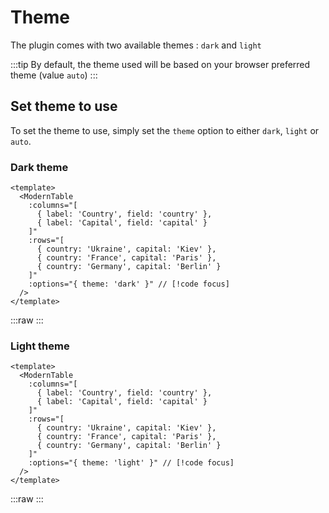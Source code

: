 # Theme

The plugin comes with two available themes : `dark` and `light`

:::tip
By default, the theme used will be based on your browser preferred theme (value `auto`)
:::

## Set theme to use

To set the theme to use, simply set the `theme` option to either `dark`, `light` or `auto`.

### Dark theme
```vue
<template>
  <ModernTable
    :columns="[
      { label: 'Country', field: 'country' },
      { label: 'Capital', field: 'capital' }
    ]"
    :rows="[
      { country: 'Ukraine', capital: 'Kiev' },
      { country: 'France', capital: 'Paris' },
      { country: 'Germany', capital: 'Berlin' }
    ]"
    :options="{ theme: 'dark' }" // [!code focus]
  />
</template>
```

:::raw
<ModernTable
  :columns="[
    { label: 'Country', field: 'country' },
    { label: 'Capital', field: 'capital' }
  ]"
  :rows="[
    { country: 'Ukraine', capital: 'Kiev' },
    { country: 'France', capital: 'Paris' },
    { country: 'Germany', capital: 'Berlin' }
  ]"
  :options="{ theme: 'dark' }"
/>
:::

### Light theme
```vue
<template>
  <ModernTable
    :columns="[
      { label: 'Country', field: 'country' },
      { label: 'Capital', field: 'capital' }
    ]"
    :rows="[
      { country: 'Ukraine', capital: 'Kiev' },
      { country: 'France', capital: 'Paris' },
      { country: 'Germany', capital: 'Berlin' }
    ]"
    :options="{ theme: 'light' }" // [!code focus]
  />
</template>
```

:::raw
<ModernTable
  :columns="[
    { label: 'Country', field: 'country' },
    { label: 'Capital', field: 'capital' }
  ]"
  :rows="[
    { country: 'Ukraine', capital: 'Kiev' },
    { country: 'France', capital: 'Paris' },
    { country: 'Germany', capital: 'Berlin' }
  ]"
  :options="{ theme: 'light' }"
/>
:::